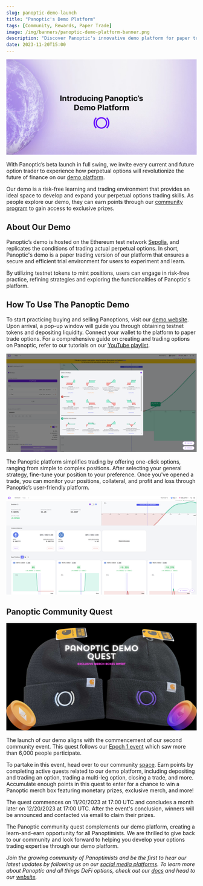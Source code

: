 ```yaml
---
slug: panoptic-demo-launch
title: "Panoptic's Demo Platform"
tags: [Community, Rewards, Paper Trade]
image: /img/banners/panoptic-demo-platform-banner.png
description: "Discover Panoptic's innovative demo platform for paper trading perpetual options. Experience risk-free trading, enhance your skills, and participate in our community quest for exclusive rewards."
date: 2023-11-20T15:00
---
```



![](./panoptic-demo-platform-banner.png)

  

With Panoptic’s beta launch in full swing, we invite every current and future option trader to experience how perpetual options will revolutionize the future of finance on our [demo platform](https://demo.panoptic.xyz/).

  

Our demo is a risk-free learning and trading environment that provides an ideal space to develop and expand your perpetual options trading skills. As people explore our demo, they can earn points through our [community program](https://galxe.com/panoptic) to gain access to exclusive prizes.

  

## About Our Demo

  

Panoptic’s demo is hosted on the Ethereum test network [Sepolia](https://www.alchemy.com/overviews/sepolia-testnet), and replicates the conditions of trading actual perpetual options. In short, Panoptic's demo is a paper trading version of our platform that ensures a secure and efficient trial environment for users to experiment and learn.

  

By utilizing testnet tokens to mint positions, users can engage in risk-free practice, refining strategies and exploring the functionalities of Panoptic's platform.

  

## How To Use The Panoptic Demo

  

To start practicing buying and selling Panoptions, visit our [demo website](https://demo.panoptic.xyz/). Upon arrival, a pop-up window will guide you through obtaining testnet tokens and depositing liquidity. Connect your wallet to the platform to paper trade options. For a comprehensive guide on creating and trading options on Panoptic, refer to our tutorials on our [YouTube playlist](https://www.youtube.com/watch?v=iVfeZUVBN7E&list=PLB5qwiSwzT_rgH-HvQtDaWTe48xPaF6se).

  

![](./panoptic-one-click-strategies.png)

  

The Panoptic platform simplifies trading by offering one-click options, ranging from simple to complex positions. After selecting your general strategy, fine-tune your position to your preference. Once you've opened a trade, you can monitor your positions, collateral, and profit and loss through Panoptic’s user-friendly platform.

  

![](./panoptic-demo-dashboard.png)

  
  

## Panoptic Community Quest

![](./panoptic-demo-quest-banner.jpg)

The launch of our demo aligns with the commencement of our second community event. This quest follows our [Epoch 1 event](https://panoptic.xyz/blog/panoptic-community-program) which saw more than 6,000 people participate.  
  
To partake in this event, head over to our community [space](https://galxe.com/panoptic). Earn points by completing active quests related to our demo platform, including depositing and trading an option, trading a multi-leg option, closing a trade, and more. Accumulate enough points in this quest to enter for a chance to win a Panoptic merch box featuring monetary prizes, exclusive merch, and more!

The quest commences on 11/20/2023 at 17:00 UTC and concludes a month later on 12/20/2023 at 17:00 UTC. After the event's conclusion, winners will be announced and contacted via email to claim their prizes.

The Panoptic community quest complements our demo platform, creating a learn-and-earn opportunity for all Panoptimists. We are thrilled to give back to our community and look forward to helping you develop your options trading expertise through our demo platform.

  
*Join the growing community of Panoptimists and be the first to hear our latest updates by following us on our [social media platforms](https://links.panoptic.xyz/all). To learn more about Panoptic and all things DeFi options, check out our [docs](https://panoptic.xyz/docs/intro) and head to our [website](https://panoptic.xyz/).*
